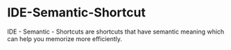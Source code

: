 # IDE-Semantic-Shortcut
IDE - Semantic - Shortcuts are shortcuts that have semantic meaning which can help you memorize more efficiently.
